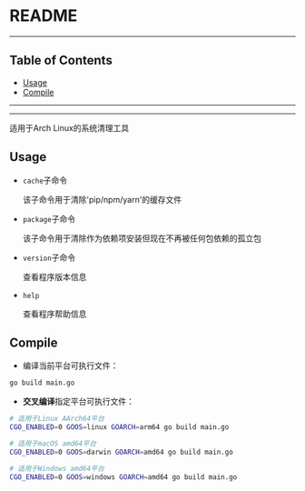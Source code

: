 # README

<!-- File: README.md -->
<!-- Author: YJ -->
<!-- Email: yj1516268@outlook.com -->
<!-- Created Time: 2023-02-20 16:29:54 -->

---

## Table of Contents

<!-- vim-markdown-toc GFM -->

* [Usage](#usage)
* [Compile](#compile)

<!-- vim-markdown-toc -->

---

<!--------------------------------------------->
<!--           _                             -->
<!--  ___  ___| | ___  __ _ _ __   ___ _ __  -->
<!-- / __|/ __| |/ _ \/ _` | '_ \ / _ \ '__| -->
<!-- \__ \ (__| |  __/ (_| | | | |  __/ |    -->
<!-- |___/\___|_|\___|\__,_|_| |_|\___|_|    -->
<!--------------------------------------------->

---

适用于Arch Linux的系统清理工具

## Usage

- `cache`子命令

    该子命令用于清除'pip/npm/yarn'的缓存文件

- `package`子命令

    该子命令用于清除作为依赖项安装但现在不再被任何包依赖的孤立包

- `version`子命令

    查看程序版本信息

- `help`

    查看程序帮助信息

## Compile

- 编译当前平台可执行文件：

```bash
go build main.go
```

- **交叉编译**指定平台可执行文件：

```bash
# 适用于Linux AArch64平台
CGO_ENABLED=0 GOOS=linux GOARCH=arm64 go build main.go
```

```bash
# 适用于macOS amd64平台
CGO_ENABLED=0 GOOS=darwin GOARCH=amd64 go build main.go
```

```bash
# 适用于Windows amd64平台
CGO_ENABLED=0 GOOS=windows GOARCH=amd64 go build main.go
```
